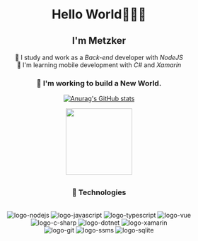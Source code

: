 <div align="center">
  <h1> Hello World🙋🏽‍♂️ </h1>
  <p>
    <h2>I'm Metzker</h2>
  </p>


 🤖 I study and work as a _Back-end_ developer with _NodeJS_
  <br>
 📱 I'm learning mobile development with _C#_ and _Xamarin_
  <br>
  <h3>
 🚀 I'm working to build a New World.
  </h3>
  
[![Anurag's GitHub stats](https://github-readme-stats.vercel.app/api?username=SrMetzker&count_private=true&show_icons=true&theme=react)](https://github.com/SrMetzker/)

<div align="center">
  <img height="150em" src="https://github-readme-stats.vercel.app/api/top-langs/?username=SrMetzker&layout=compact&langs_count=2&show_icons=true&theme=react"/>
</div>

##

<div align="center">
  <h3>📡 Technologies</h3>

  <div style="display: inline_block"><br>
    <img src="https://img.shields.io/badge/Node.js-43853D?style=for-the-badge&logo=node.js&logoColor=white" alt="logo-nodejs"/>
    <img src="https://img.shields.io/badge/JavaScript-F7DF1E?style=for-the-badge&logo=javascript&logoColor=black" alt="logo-javascript"/>
    <img src="https://img.shields.io/badge/TypeScript-007ACC?style=for-the-badge&logo=typescript&logoColor=white" alt="logo-typescript"/>
    <img src="https://img.shields.io/badge/Vue.js-35495E?style=for-the-badge&logo=vue.js&logoColor=4FC08D" alt="logo-vue"/>
    <img src="https://img.shields.io/badge/C%23-239120?style=for-the-badge&logo=c-sharp&logoColor=white" alt="logo-c-sharp"/>
    <img src="https://img.shields.io/badge/.NET-5C2D91?style=for-the-badge&logo=.net&logoColor=white" alt="logo-dotnet"/>
    <img src="https://img.shields.io/badge/Xamarin-3498DB?style=for-the-badge&logo=xamarin&logoColor=white" alt="logo-xamarin"/>
    <br>
    <img src="https://img.shields.io/badge/GIT-E44C30?style=for-the-badge&logo=git&logoColor=white" alt="logo-git"/>
    <img src="https://img.shields.io/badge/Microsoft_SQL_Server-CC2927?style=for-the-badge&logo=microsoft-sql-server&logoColor=white" alt="logo-ssms"/>
    <img src="https://img.shields.io/badge/SQLite-07405E?style=for-the-badge&logo=sqlite&logoColor=white" alt="logo-sqlite"/>
</div>
</div>
